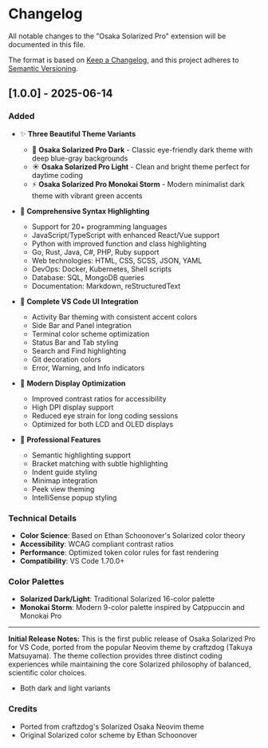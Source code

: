 # Changelog

All notable changes to the "Osaka Solarized Pro" extension will be documented in this file.

The format is based on [Keep a Changelog](https://keepachangelog.com/en/1.0.0/),
and this project adheres to [Semantic Versioning](https://semver.org/spec/v2.0.0.html).

## [1.0.0] - 2025-06-14

### Added
- ✨ **Three Beautiful Theme Variants**
  - 🌙 **Osaka Solarized Pro Dark** - Classic eye-friendly dark theme with deep blue-gray backgrounds
  - ☀️ **Osaka Solarized Pro Light** - Clean and bright theme perfect for daytime coding
  - ⚡ **Osaka Solarized Pro Monokai Storm** - Modern minimalist dark theme with vibrant green accents

- 🎨 **Comprehensive Syntax Highlighting**
  - Support for 20+ programming languages
  - JavaScript/TypeScript with enhanced React/Vue support
  - Python with improved function and class highlighting
  - Go, Rust, Java, C#, PHP, Ruby support
  - Web technologies: HTML, CSS, SCSS, JSON, YAML
  - DevOps: Docker, Kubernetes, Shell scripts
  - Database: SQL, MongoDB queries
  - Documentation: Markdown, reStructuredText

- 🔧 **Complete VS Code UI Integration**
  - Activity Bar theming with consistent accent colors
  - Side Bar and Panel integration
  - Terminal color scheme optimization
  - Status Bar and Tab styling
  - Search and Find highlighting
  - Git decoration colors
  - Error, Warning, and Info indicators

- 📱 **Modern Display Optimization**
  - Improved contrast ratios for accessibility
  - High DPI display support
  - Reduced eye strain for long coding sessions
  - Optimized for both LCD and OLED displays

- 🚀 **Professional Features**
  - Semantic highlighting support
  - Bracket matching with subtle highlighting
  - Indent guide styling
  - Minimap integration
  - Peek view theming
  - IntelliSense popup styling

### Technical Details
- **Color Science**: Based on Ethan Schoonover's Solarized color theory
- **Accessibility**: WCAG compliant contrast ratios
- **Performance**: Optimized token color rules for fast rendering
- **Compatibility**: VS Code 1.70.0+

### Color Palettes
- **Solarized Dark/Light**: Traditional Solarized 16-color palette
- **Monokai Storm**: Modern 9-color palette inspired by Catppuccin and Monokai Pro

---

**Initial Release Notes:**
This is the first public release of Osaka Solarized Pro for VS Code, ported from the popular Neovim theme by craftzdog (Takuya Matsuyama). The theme collection provides three distinct coding experiences while maintaining the core Solarized philosophy of balanced, scientific color choices.
- Both dark and light variants

### Credits
- Ported from craftzdog's Solarized Osaka Neovim theme
- Original Solarized color scheme by Ethan Schoonover
